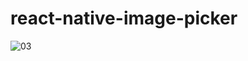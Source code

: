 # react-native-image-picker

![03](https://user-images.githubusercontent.com/5804067/120207627-0c2e8d80-c203-11eb-91d4-e10dfd7e7f82.gif)

